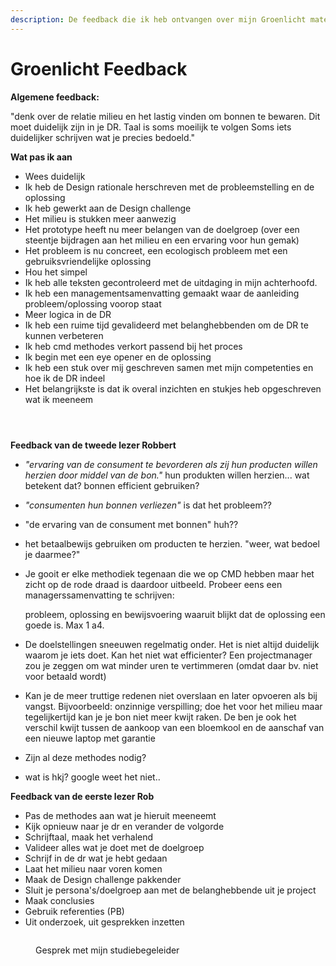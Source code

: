 ```yaml
---
description: De feedback die ik heb ontvangen over mijn Groenlicht materiaal van docenten
---
```


# Groenlicht Feedback

**Algemene feedback:**&#x20;

"denk over de relatie milieu en het lastig vinden om bonnen te bewaren. Dit moet duidelijk zijn in je DR. Taal is soms moeilijk te volgen Soms iets duidelijker schrijven wat je precies bedoeld."

**Wat pas ik aan**

* Wees duidelijk
* Ik heb de Design rationale herschreven met de probleemstelling en de oplossing
* Ik heb gewerkt aan de Design challenge
* Het milieu is stukken meer aanwezig
* Het prototype heeft nu meer belangen van de doelgroep (over een steentje bijdragen aan het milieu en een ervaring voor hun gemak)
* Het probleem is nu concreet, een ecologisch probleem met een gebruiksvriendelijke oplossing
* Hou het simpel
* Ik heb alle teksten gecontroleerd met de uitdaging in mijn achterhoofd.
* Ik heb een managementsamenvatting gemaakt waar de aanleiding probleem/oplossing voorop staat
* Meer logica in de DR
* Ik heb een ruime tijd gevalideerd met belanghebbenden om de DR te kunnen verbeteren
* Ik heb cmd methodes verkort passend bij het proces
* Ik begin met een eye opener en de oplossing
* Ik heb een stuk over mij geschreven samen met mijn competenties en hoe ik de DR indeel
*   Het belangrijkste is dat ik overal inzichten en stukjes heb opgeschreven wat ik meeneem



<figure><img src="../../.gitbook/assets/Scherm­afbeelding 2023-04-25 om 08.24.13.png" alt=""><figcaption></figcaption></figure>

<figure><img src="../../.gitbook/assets/Scherm­afbeelding 2023-04-25 om 08.24.28.png" alt=""><figcaption></figcaption></figure>

<figure><img src="../../.gitbook/assets/Scherm­afbeelding 2023-04-25 om 08.31.39.png" alt=""><figcaption></figcaption></figure>

**Feedback van de tweede lezer Robbert**

* _"ervaring van de consument te bevorderen als zij hun producten willen herzien door middel van de bon."_ hun produkten willen herzien... wat betekent dat? bonnen efficient gebruiken?
* _"consumenten hun bonnen verliezen"_ is dat het probleem??
* "de ervaring van de consument met bonnen" huh??
* het betaalbewijs gebruiken om producten te herzien. "weer, wat bedoel je daarmee?"
*   Je gooit er elke methodiek tegenaan die we op CMD hebben maar het zicht op de rode draad is daardoor uitbeeld. Probeer eens een managerssamenvatting te schrijven:

    probleem, oplossing en bewijsvoering waaruit blijkt dat de oplossing een goede is. Max 1 a4.
* De doelstellingen sneeuwen regelmatig onder. Het is niet altijd duidelijk waarom je iets doet. Kan het niet wat efficienter? Een projectmanager zou je zeggen om wat minder uren te vertimmeren (omdat daar bv. niet voor betaald wordt)
* Kan je de meer truttige redenen niet overslaan en later opvoeren als bij vangst. Bijvoorbeeld: onzinnige verspilling; doe het voor het milieu maar tegelijkertijd kan je je bon niet meer kwijt raken. De ben je ook het verschil kwijt tussen de aankoop van een bloemkool en de aanschaf van een nieuwe laptop met garantie
* Zijn al deze methodes nodig?
* wat is hkj? google weet het niet..

**Feedback van de eerste lezer Rob**

* Pas de methodes aan wat je hieruit meeneemt
* Kijk opnieuw naar je dr en verander de volgorde
* Schrijftaal, maak het verhalend
* Valideer alles wat je doet met de doelgroep
* Schrijf in de dr wat je hebt gedaan
* Laat het milieu naar voren komen
* Maak de Design challenge pakkender
* Sluit je persona's/doelgroep aan met de belanghebbende uit je project
* Maak conclusies
* Gebruik referenties (PB)
* Uit onderzoek, uit gesprekken inzetten

<figure><img src="../../.gitbook/assets/Scherm­afbeelding 2023-04-25 om 08.34.38.png" alt=""><figcaption><p>Gesprek met mijn studiebegeleider</p></figcaption></figure>

